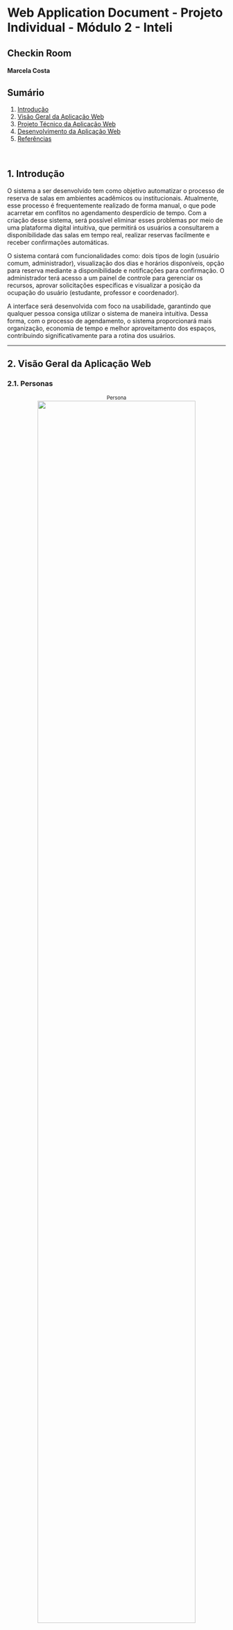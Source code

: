 # Web Application Document - Projeto Individual - Módulo 2 - Inteli

## Checkin Room

#### Marcela Costa

## Sumário

1. [Introdução](#c1)  
2. [Visão Geral da Aplicação Web](#c2)  
3. [Projeto Técnico da Aplicação Web](#c3)  
4. [Desenvolvimento da Aplicação Web](#c4)  
5. [Referências](#c5)  

<br>

## <a name="c1"></a>1. Introdução
O sistema a ser desenvolvido tem como objetivo automatizar o processo de reserva de salas em ambientes acadêmicos ou institucionais. Atualmente, esse processo é frequentemente realizado de forma manual, o que pode acarretar em conflitos no agendamento desperdício de tempo. Com a criação desse sistema, será possível eliminar esses problemas por meio de uma plataforma digital intuitiva, que permitirá os usuários a consultarem a disponibilidade das salas em tempo real, realizar reservas facilmente e receber confirmações automáticas.

O sistema contará com funcionalidades como: dois tipos de login (usuário comum, administrador), visualização dos dias e horários disponíveis, opção para reserva mediante a disponibilidade e notificações para confirmação. O administrador terá acesso a um painel de controle para gerenciar os recursos, aprovar solicitações específicas e visualizar a posição da ocupação do usuário (estudante, professor e coordenador).

A interface será desenvolvida com foco na usabilidade, garantindo que qualquer pessoa consiga utilizar o sistema de maneira intuitiva. Dessa forma, com o processo de agendamento, o sistema proporcionará mais organização, economia de tempo e melhor aproveitamento dos espaços, contribuindo significativamente para a rotina dos usuários.

---

## <a name="c2"></a>2. Visão Geral da Aplicação Web

### 2.1. Personas

<div align="center">
  <sub>Persona</sub><br>
  <img src="assets/persona-PI.png" width="85%">
</div>

### 2.2. User Stories

**US01**  
Como estudante universitário, quero visualizar a disponibilidade das salas, para que eu possa escolher o melhor horário para estudar ou reunir meu grupo.

**US02**  
Como estudante universitário, quero poder reservar uma sala com antecedência, para que eu possa organizar a minha rotina de acordo com as minhas necessidades.

**US03**  
Como administrador, quero acessar o painel de controle, para que eu possa checar e aprovar as reservas para o uso das salas.

### Análise INVEST da User Story Prioritária

**US01 – Como estudante universitário, quero visualizar a disponibilidade das salas, para que eu possa escolher o melhor horário para estudar ou reunir meu grupo.**

- **I (Independente):** A história pode ser implementada separadamente da funcionalidade de reserva ou gestão administrativa.  
- **N (Negociável):** O formato de visualização (lista, calendário, etc.) pode ser ajustado conforme as necessidades dos usuários.  
- **V (Valiosa):** Permite que os estudantes escolham o melhor horário sem depender de terceiros, organizando melhor sua rotina.  
- **E (Estimável):** O escopo é claro e pode ser estimado pela equipe de desenvolvimento.  
- **S (Pequena):** Foca apenas na exibição da disponibilidade, sendo pequena e rápida de implementar.  
- **T (Testável):** Pode ser testada ao verificar se os horários livres estão sendo exibidos corretamente.

---

## <a name="c3"></a>3. Projeto da Aplicação Web

### 3.1. Modelagem do banco de dados

O modelo relacional a seguir apresenta a estrutura das tabelas do sistema de reserva de salas, com seus respectivos campos e relacionamentos. O sistema foi modelado para garantir integridade referencial, evitar conflitos de agendamento e permitir notificações automáticas aos usuários.

<div align="center">
  <sub>Modelo Relacional</sub><br>
  <img src="assets/modelo-banco.png" width="85%">
</div>

#### Relações entre tabelas:

- **usuarios** → contém as informações de login e perfil dos usuários
- **salas** → define os ambientes disponíveis para reserva
- **horarios** → representa os horários fixos por sala e dia da semana
- **reservas** → associa usuários, salas, datas e horários em pedidos de reserva
- **notificacoes** → envia mensagens relacionadas ao status das reservas

As ligações entre tabelas utilizam chaves estrangeiras (`id_usuario`, `id_sala`, `id_horario`, `id_reserva`) para garantir consistência dos dados e facilitar o cruzamento de informações.

---

### Modelo Físico – Script SQL

Abaixo está o schema do banco de dados em SQL, que pode ser executado em Supabase ou PostgreSQL:

```sql
CREATE TABLE usuarios (
  id_usuario SERIAL PRIMARY KEY,
  nm_usuario TEXT NOT NULL,
  email_usuario TEXT UNIQUE NOT NULL,
  ocupacao_usuario TEXT NOT NULL CHECK (ocupacao_usuario IN ('aluno', 'professor', 'coordenador', 'recepcao')),
  senha_usuario TEXT NOT NULL
);

CREATE TABLE salas (
  id_sala SERIAL PRIMARY KEY,
  nm_sala TEXT NOT NULL
);

CREATE TABLE horarios (
  id_horario SERIAL PRIMARY KEY,
  id_sala INT REFERENCES salas(id_sala) ON DELETE CASCADE,
  horario_inicio TIME NOT NULL,
  horario_fim TIME NOT NULL,
  dia_semana TEXT NOT NULL CHECK (dia_semana IN ('segunda', 'terça', 'quarta', 'quinta', 'sexta', 'sábado', 'domingo'))
);

CREATE TABLE reservas (
  id_reserva SERIAL PRIMARY KEY,
  id_usuario INT REFERENCES usuarios(id_usuario) ON DELETE CASCADE,
  id_sala INT REFERENCES salas(id_sala) ON DELETE CASCADE,
  data_reserva DATE NOT NULL,
  id_horario INT REFERENCES horarios(id_horario) ON DELETE CASCADE,
  status_reserva TEXT NOT NULL CHECK (status_reserva IN ('pendente', 'aprovada', 'rejeitada'))
);

CREATE TABLE notificacoes (
  id_notificacao SERIAL PRIMARY KEY,
  id_usuario INT REFERENCES usuarios(id_usuario) ON DELETE CASCADE,
  id_reserva INT REFERENCES reservas(id_reserva) ON DELETE CASCADE,
  mensagem_notificacao TEXT NOT NULL,
  visualizada_notificacao BOOLEAN DEFAULT FALSE,
  data_notificacao TIMESTAMP DEFAULT CURRENT_TIMESTAMP
);
```

### 3.1.1 BD e Models

O sistema utiliza um banco de dados relacional PostgreSQL hospedado na plataforma Supabase. Os dados do sistema estão organizados em tabelas com as seguintes entidades principais:

#### Entidades do Banco de Dados

- **usuarios**
  - `id_usuario` (PK): Identificador único do usuário
  - `nome`: Nome completo
  - `email_usuario`: Email do usuário (único)
  - `senha_usuario`: Senha em texto plano (sem criptografia para fins de prototipagem)
  - `ocupacao_usuario`: Pode ser `aluno`, `professor`, `coordenador` ou `recepcao`

- **salas**
  - `id_sala` (PK): Identificador da sala
  - `nm_sala`: Nome ou número da sala (ex: Sala 1, Sala 2...)

- **horarios**
  - `id_horario` (PK): Identificador do horário
  - `dia_semana`: Dia da semana (opcional para futuras versões)
  - `horario_inicio`: Horário de início (ex: 08:00:00)
  - `horario_fim`: Horário de término (ex: 09:00:00)

- **reservas**
  - `id_reserva` (PK): Identificador da reserva
  - `id_usuario` (FK): Referência ao usuário que fez a reserva
  - `id_sala` (FK): Sala reservada
  - `data_reserva`: Data da reserva
  - `id_horario` (FK): Horário reservado
  - `status_reserva`: Pode ser `pendente`, `aprovada` ou `rejeitada`

- **notificacoes**
  - `id_notificacao` (PK): Identificador da notificação
  - `id_usuario` (FK): Usuário que receberá a notificação
  - `id_reserva` (FK): Reserva relacionada
  - `mensagem_notificacao`: Texto da notificação (ex: "Sua reserva foi aprovada")
  - `visualizada_notificacao`: Booleano que indica se a notificação já foi lida
  - `data_criacao`: Data/hora em que a notificação foi criada

#### Models com Validação (Joi)

Além da modelagem no banco de dados, o sistema implementa validações em nível de aplicação por meio da biblioteca `Joi`. Os arquivos de validação estão localizados na pasta `models/`:

- `usuarioModel.js`: Valida nome, email, senha e ocupação
- `reservaModel.js`: Valida id da sala, horário, data e status
- `notificacaoModel.js`: Valida id do usuario, id da reserva, mensagem de notificacao, visualizacao e data

### 3.2 Arquitetura

O sistema web segue uma arquitetura baseada no padrão **MVC estendido**, com separação clara entre as responsabilidades das camadas. A arquitetura foi adaptada para manter o projeto modular e de fácil manutenção, incorporando camadas intermediárias de **services** e **repositories**.

<div align="center">
  <sub>Diagrama de Arquitetura</sub><br>
  <img src="assets/diagrama-de-arquitetura.png" width="85%"><br>
  <a href="https://www.figma.com/design/rbwxwsD2TCtxKSFSgmsAzJ/Untitled?node-id=0-1&t=ElXLSMoT2ghOvWdu-1" target="_blank">
    <sup>Link Figma</sup>
  </a><br>
</div>

---

#### Fluxo de Dados

- **Views**: arquivos `.ejs` localizados na pasta `views/`. São responsáveis por exibir o conteúdo ao usuário e coletar entradas de dados (login, cadastro, reservas, etc).

- **Controllers**: recebem requisições HTTP, processam os dados de entrada, chamam os serviços adequados e retornam a resposta. Também gerenciam o fluxo entre views e regras de negócio.

- **Services**: camadas intermediárias que concentram a lógica de negócio. Realizam validações, processam regras, organizam dados e acionam os repositórios quando necessário.

- **Repositories**: são responsáveis por executar diretamente as queries no banco de dados PostgreSQL (via Supabase), de forma organizada e desacoplada da lógica de negócio.

- **Models**: usam a biblioteca `Joi` para validar os dados de entrada antes que cheguem ao banco de dados.

- **Banco de Dados**: hospedado no **Supabase**, armazena entidades como `usuarios`, `reservas`, `notificacoes`, `salas` e `horarios`.

---

#### Resumo dos fluxos principais

- **Login e Cadastro**: dados entram via `login.ejs` e `cadastro.ejs`, passam pelo `UsuarioController`, são validados via `usuarioModel` e persistidos via `usuarioRepository`.

- **Reserva de Salas**: o `ReservaController` exibe horários disponíveis, chama `reservaService` para validar conflitos e cria reservas via `reservaRepository`.

- **Painel da Recepção**: o `ReservaController` lista reservas pendentes e envia decisões (aprovar/rejeitar). Essas ações também geram notificações.

- **Notificações**: o `NotificacaoController` acessa notificações do usuário, renderiza na view `notificacoes.ejs` e interage com `notificacaoRepository`.

### 3.3. Wireframes

<div align="center">
  <sub>Wireframe Fluxo do Usuário</sub><br>
  <img src="assets/telas-projeto-individual-usuario.png" width="85%"><br>
  <a href="https://www.figma.com/design/ciAqelvhj4Sv3JKkpFbmJx/telas-projeto-individual?node-id=0-1&t=Wfa7iskOhhJL5R7h-1" target="_blank">
    <sup>Link Figma</sup>
  </a><br>
  <sup>O wireframe do usuário contempla as funcionalidades descritas nas US01 e US02. Através da interface, o estudante pode realizar login, visualizar a disponibilidade das salas por data e horário (US01) e, a partir disso, realizar reservas de forma antecipada com base na sua preferência e necessidade (US02). A tela de cadastro e a de edição de perfil garantem uma personalização da experiência do usuário, enquanto a aba de notificações permite que o usuário acompanhe o status das suas solicitações.</sup>
</div>

<div align="center">
  <sub>Wireframe Fluxo do Administrador</sub><br>
  <img src="assets/telas-projeto-individual-admin.png" width="85%"><br>
    <a href="https://www.figma.com/design/ciAqelvhj4Sv3JKkpFbmJx/telas-projeto-individual?node-id=17-335&p=f" target="_blank">
    <sup>Link Figma</sup>
  </a><br>
  <sup>O wireframe do administrador oferece uma visão centralizada das solicitações de reserva por meio de um painel de controle (US03). Nessa interface, o admin consegue visualizar todos os pedidos de reserva com informações como nome do usuário, sala, horário, data e ocupação para que ele possa priorizar as reservas e evitar conflitos de horário, além de ter a opção de aprovar ou rejeitar as solicitações. A funcionalidade de login e edição de perfil também estão presentes, garantindo segurança e controle de acesso.</sup>
</div>

### 3.4. Guia de Estilos

O guia de estilos do sistema **Checkin Room** foi desenvolvido para garantir consistência visual, acessibilidade e clareza na interação com o usuário. Abaixo estão os principais elementos que compõem o estilo visual da aplicação:

#### Tipografia

* **Fonte principal:** Utilizada em títulos, botões e textos importantes.
* **Hierarquia:** H1, H2, H3 e parágrafos organizam a informação por importância.

#### Paleta de Cores

| Cor         | Código    | Uso                                             |
| ----------- | --------- | ----------------------------------------------- |
| Roxo escuro | `#2E2640` | Títulos, ícones e botões principais             |
| Vermelho    | `#E84A4A` | Alertas, botões "Rejeitar", reservas rejeitadas |
| Verde       | `#6EF38D` | Botões "Aceitar", reservas aprovadas            |
| Cinza claro | `#C1ADAD` | Divisores e elementos de apoio                  |
| Branco      | `#FFFFFF` | Fundo e contraste                               |

#### Ícones

* **Envelope:** Campo de e-mail
* **Pessoa:** Campo de nome
* **Carteira de trabalho:** Campo de ocupação
* **Cadeado:** Campo de senha
* **Lápis:** Editar imagem do perfil
* **Sino:** Acessar notificações
* **✔️ / ❌:** Indicam aprovação ou rejeição da reserva

#### Layout e Estética

* A interface é limpa, com espaçamento adequado e botões grandes e clicáveis.
* Cada componente visual (botões, campos de texto, modais) segue padrões definidos, otimizando a experiência do usuário e facilitando a navegação.

#### Guia Visual

<div align="center">
  <sub>Guia de Estilos</sub><br>
  <img src="assets/guia-de-estilos.png" width="85%"><br>
  <a href="https://www.figma.com/design/ciAqelvhj4Sv3JKkpFbmJx/telas-projeto-individual?node-id=34-2&p=f" target="_blank">
    <sup>Link Figma</sup>
  </a><br>
</div>

---

### 3.5. Protótipo de alta fidelidade

O protótipo de alta fidelidade foi desenvolvido para representar com precisão a experiência final do usuário na aplicação. Ele contempla todas as interações principais, incluindo o fluxo do usuário comum com: Cadastro, Login, Reservas, Notificaçãoe e Editar Perfil. E também o fluxo do Administrador (recepção), Painel de Controle e Editar Perfil. Com o protótipo de alta fidelidade criado é possível utilizá-lo como base para o desenvolvimento do front-end, facilitando a validação as users stories e garantindo que as implementações sigam o planejamento de usabilidade e identidade visual definidos no guia de estilos.

<div align="center">
  <sub>Protótipo de Alta Qualidade - User</sub><br>
  <img src="assets/prototipo-fluxo-user.png" width="85%"><br>
  <a href="https://www.figma.com/design/ciAqelvhj4Sv3JKkpFbmJx/telas-projeto-individual?node-id=34-2&p=f" target="_blank">
    <sup>Link Figma</sup>
  </a><br>
</div>

<div align="center">
  <sub>Protótipo de Alta Qualidade - Admin</sub><br>
  <img src="assets/prototipo-fluxo-admin.png" width="85%"><br>
  <a href="https://www.figma.com/design/ciAqelvhj4Sv3JKkpFbmJx/telas-projeto-individual?node-id=34-2&p=f" target="_blank">
    <sup>Link Figma</sup>
  </a><br>
</div>

### 3.6 WebAPI e Endpoints

Aqui estão descritos todos os endpoints implementados no sistema Checkin Room. A API segue o padrão RESTful, utilizando o framework **Express** no back-end para receber e processar requisições HTTP. Os endpoints foram organizados por módulo funcional para facilitar a navegação e compreensão. Cada rota trata uma funcionalidade específica, como autenticação, manipulação de reservas ou exibição de notificações ao usuário.

---

#### Autenticação e Usuários (`/usuarios`)

| Método | Rota              | Descrição                                     |
|--------|-------------------|-----------------------------------------------|
| POST   | `/usuarios`       | Criação de novo usuário (cadastro)            |
| POST   | `/login`          | Autenticação de usuário (login)               |
| GET    | `/editar-perfil`  | Exibe formulário de edição do perfil          |
| POST   | `/editar-perfil`  | Atualiza os dados do usuário logado           |
| GET    | `/usuarios/:id`   | Retorna os dados de um usuário específico     |
| PUT    | `/usuarios/:id`   | Atualiza dados de um usuário específico       |
| DELETE | `/usuarios/:id`   | Remove um usuário do sistema                  |

---

#### Reservas (`/reserva` e `/reservas`)

| Método | Rota                         | Descrição                                       |
|--------|------------------------------|-------------------------------------------------|
| GET    | `/reserva`                   | Exibe o formulário de reserva                   |
| POST   | `/reserva`                   | Cria uma nova reserva de sala                   |
| POST   | `/reserva/disponiveis`       | Lista horários disponíveis para sala e data     |

---

#### Painel da Recepção (`/painel-admin`)

| Método | Rota                                | Descrição                               |
|--------|-------------------------------------|-----------------------------------------|
| GET    | `/painel-admin`                     | Exibe reservas pendentes para aprovação |
| POST   | `/reservas/:id/aprovar`             | Aprova a reserva                        |
| POST   | `/reservas/:id/rejeitar`            | Rejeita a reserva                       |

---

#### Notificações (`/notificacoes`)

| Método | Rota                | Descrição                                           |
|--------|---------------------|-----------------------------------------------------|
| GET    | `/notificacoes`     | Lista notificações do usuário logado                |

---

**Observação:** o sistema utiliza `express-session` para manter a sessão de login e validar qual usuário está autenticado nas rotas protegidas.

### 3.7 Interface e Navegação

O desenvolvimento do front-end do sistema **Checkin Room** foi realizado visando as necessidades do usuário, com uma interface simples, intuitiva e uma identidade visual coerente e padronizado. O desenvolvimento da aplicação e estilização do front-end foi baseado no protótipo de alta fidelidade elaborado previamente. Abaixo estão as principais telas implementadas e o papel de cada uma na experiência do usuário.

#### Tela de Login
Permite que usuários acessem o sistema com e-mail e senha. O layout divide a tela entre uma imagem institucional e o formulário, reforçando a identidade da instituição.

<div align="center">
  <sub>Tela de Login</sub><br>
  <img src="assets/login-checkin-room.png" width="85%"><br>
</div>

#### Tela de Cadastro
Usuários podem criar uma conta informando nome, e-mail, ocupação, senha e adicionando uma foto de perfil. O botão "+" possibilita o upload da imagem. O design segue o padrão visual da tela de login.

<div align="center">
  <sub>Tela de Cadastro</sub><br>
  <img src="assets/cadastro-checkin-room.png" width="85%"><br>
</div>

#### Tela de Reservas
Após o login, os usuários são direcionados à tela de reserva de salas. Nela é possível selecionar a sala desejada, escolher a data em um calendário interativo e visualizar os horários disponíveis. A interface é clara e objetiva.

<div align="center">
  <sub>Tela de Reservas</sub><br>
  <img src="assets/reservas-checkin-room.png" width="85%"><br>
</div>

#### Pop-up de Notificações
Ao clicar no ícone de sino no canto superior direito, um pop-up exibe as notificações de reservas aprovadas ou rejeitadas. Cada item contém a sala, data, horário e um ícone visual indicando o status.

<div align="center">
  <sub>Pop up Notificações</sub><br>
  <img src="assets/notificacoes-checkin-room.png" width="85%"><br>
</div>

#### Tela de Editar Perfil
Permite que o usuário visualize e edite seus dados, incluindo nome, e-mail e senha, além de trocar a foto de perfil clicando no ícone de lápis. O botão "Salvar" atualiza as informações e redireciona para a tela de reservas.

<div align="center">
  <sub>Tela de Editar Perfil</sub><br>
  <img src="assets/editar-checkin-room.png" width="85%"><br>
</div>

#### Painel de Controle (Admin)
Disponível para usuários com perfil de recepção, esse painel lista todas as solicitações de reserva. É possível visualizar os dados de cada requisição e responder com as opções "Aceitar" ou "Rejeitar".

<div align="center">
  <sub>Tela do Painel de Controle</sub><br>
  <img src="assets/painel-checkin-room.png" width="85%"><br>
</div>

---

## <a name="c4"></a>4. Desenvolvimento da Aplicação Web (Semana 8)

### 4.1 Demonstração do Sistema Web (Semana 8)

*VIDEO: Insira o link do vídeo demonstrativo nesta seção*
*Descreva e ilustre aqui o desenvolvimento do sistema web completo, explicando brevemente o que foi entregue em termos de código e sistema. Utilize prints de tela para ilustrar.*

### 4.2 Conclusões e Trabalhos Futuros (Semana 8)

*Indique pontos fortes e pontos a melhorar de maneira geral.*
*Relacione também quaisquer outras ideias que você tenha para melhorias futuras.*



## <a name="c5"></a>5. Referências

_Incluir as principais referências de seu projeto, para que seu parceiro possa consultar caso ele se interessar em aprofundar. Um exemplo de referência de livro e de site:_<br>

---
---

